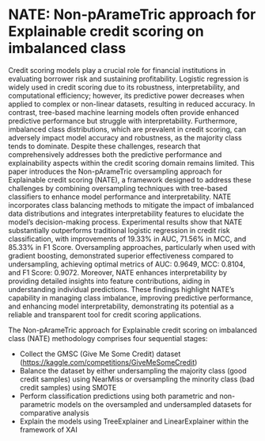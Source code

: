 # NATE: Non-pArameTric approach for Explainable credit scoring on imbalanced class

Credit scoring models play a crucial role for financial institutions in evaluating borrower risk and sustaining profitability. Logistic regression is widely used in credit scoring due to its robustness, interpretability, and computational efficiency; however, its predictive power decreases when applied to complex or non-linear datasets, resulting in reduced accuracy. In contrast, tree-based machine learning models often provide enhanced predictive performance but struggle with interpretability. Furthermore, imbalanced class distributions, which are prevalent in credit scoring, can adversely impact model accuracy and robustness, as the majority class tends to dominate. Despite these challenges, research that comprehensively addresses both the predictive performance and explainability aspects within the credit scoring domain remains limited. This paper introduces the Non-pArameTric oversampling approach for Explainable credit scoring (NATE), a framework designed to address these challenges by combining oversampling techniques with tree-based classifiers to enhance model performance and interpretability. NATE incorporates class balancing methods to mitigate the impact of imbalanced data distributions and integrates interpretability features to elucidate the model’s decision-making process. Experimental results show that NATE substantially outperforms traditional logistic regression in credit risk classification, with improvements of 19.33\% in AUC, 71.56\% in MCC, and 85.33\% in F1 Score. Oversampling approaches, particularly when used with gradient boosting, demonstrated superior effectiveness compared to undersampling, achieving optimal metrics of AUC: 0.9649, MCC: 0.8104, and F1 Score: 0.9072. Moreover, NATE enhances interpretability by providing detailed insights into feature contributions, aiding in understanding individual predictions. These findings highlight NATE’s capability in managing class imbalance, improving predictive performance, and enhancing model interpretability, demonstrating its potential as a reliable and transparent tool for credit scoring applications.

The Non-pArameTric approach for Explainable credit scoring on imbalanced class (NATE) methodology comprises four sequential stages:

- Collect the GMSC (Give Me Some Credit) dataset (https://kaggle.com/competitions/GiveMeSomeCredit)
- Balance the dataset by either undersampling the majority class (good credit samples) using NearMiss or oversampling the minority class (bad credit samples) using SMOTE
- Perform classification predictions using both parametric and non-parametric models on the oversampled and undersampled datasets for comparative analysis
- Explain the models using TreeExplainer and LinearExplainer within the framework of XAI
